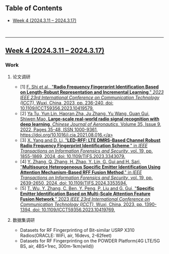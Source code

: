 <p id="table"></p>

## Table of Contents

- <a href="#4">Week 4 (2024.3.11 – 2024.3.17)</a>

<br/>

------

<p id="4"></p>

## <a href="#table">Week 4 (2024.3.11 – 2024.3.17)</a>

### Work

1. 论文调研

   - \[1\] <a href="https://ieeexplore.ieee.org/abstract/document/10419579">F. Shi et al., "**Radio Frequency Fingerprint Identification Based on Length-Robust Representation and Incremental Learning**," _2023 IEEE 23rd International Conference on Communication Technology (ICCT)_, Wuxi, China, 2023, pp. 236-240, doi: 10.1109/ICCT59356.2023.10419579.</a>
   - \[2\] <a href="https://www.sciencedirect.com/science/article/pii/S1000936121002934">Ya Tu, Yun Lin, Haoran Zha, Ju Zhang, Yu Wang, Guan Gui, Shiwen Mao, **Large-scale real-world radio signal recognition with deep learning**, _Chinese Journal of Aeronautics_, Volume 35, Issue 9, 2022, Pages 35-48, ISSN 1000-9361, https://doi.org/10.1016/j.cja.2021.08.016.</a>
   - \[3\] <a href="https://ieeexplore.ieee.org/abstract/document/10360105">X. Yang and D. Li, "**LED-RFF: LTE DMRS-Based Channel Robust Radio Frequency Fingerprint Identification Scheme**," in _IEEE Transactions on Information Forensics and Security_, vol. 19, pp. 1855-1869, 2024, doi: 10.1109/TIFS.2023.3343079.</a>
   - \[4\] <a href="https://ieeexplore.ieee.org/abstract/document/10397582">Y. Zhang, Q. Zhang, H. Zhao, Y. Lin, G. Gui and H. Sari, "**Multisource Heterogeneous Specific Emitter Identification Using Attention Mechanism-Based RFF Fusion Method**," in _IEEE Transactions on Information Forensics and Security_, vol. 19, pp. 2639-2650, 2024, doi: 10.1109/TIFS.2024.3353594.</a>
   - \[5\] <a href="https://ieeexplore.ieee.org/abstract/document/10419769">T. Wu, Y. Zhang, C. Ben, Y. Peng, P. Liu and G. Gui, "**Specific Emitter Identification Based on Multi-Scale Attention Feature Fusion Network**," 2023 _IEEE 23rd International Conference on Communication Technology (ICCT)_, Wuxi, China, 2023, pp. 1390-1394, doi: 10.1109/ICCT59356.2023.10419769.</a>

2. 数据集调研

   - Datasets for RF Fingerprinting of Bit-similar USRP X310 Radios(ORACLE: WiFi, air, 16devs, 2-62feet)
   - Datasets for RF Fingerprinting on the POWDER Platform(4G LTE/5G BS, air, 4BS+1rec, 300m-1km(wild))



